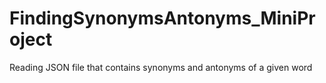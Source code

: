 # FindingSynonymsAntonyms_MiniProject
Reading JSON file that contains synonyms and antonyms of a given word
